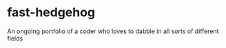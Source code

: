 # fast-hedgehog
An ongoing portfolio of a coder who loves to dabble in all sorts of different fields
